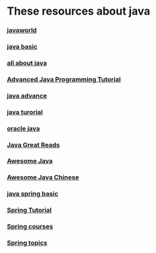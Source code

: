 
# These resources about java

### [javaworld](http://www.javaworld.com/)

### [java basic](https://docs.oracle.com/javase/tutorial/java/concepts/index.html)

### [all about java](http://www.java2s.com/)

### [Advanced Java Programming Tutorial](http://www.dickbaldwin.com/tocadv.htm)

### [java advance](http://www.javalearner.com/advanced.htm)

### [java turorial](http://www.java2s.com/Tutorial/Java/CatalogJava.htm)

### [oracle java](http://docs.oracle.com/javase/tutorial/reallybigindex.html)

### [Java Great Reads](https://www.codeproject.com/KB/java/)

### [Awesome Java](https://github.com/akullpp/awesome-java)

### [Awesome Java Chinese](https://github.com/jobbole/awesome-java-cn)

### [java spring basic](https://www.tutorialspoint.com/spring/spring_overview.htm)

### [Spring Tutorial](https://www.javatpoint.com/spring-tutorial)

### [Spring courses](https://javabrains.io/courses/spring_core)

### [Spring topics](https://javabrains.io/topics/spring)
